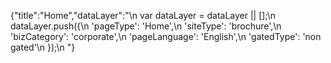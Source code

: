 {"title":"Home","dataLayer":"\n        var dataLayer = dataLayer || [];\n        dataLayer.push({\n            'pageType': 'Home',\n            'siteType': 'brochure',\n            'bizCategory': 'corporate',\n            'pageLanguage': 'English',\n            'gatedType': 'non gated'\n        });\n    "}